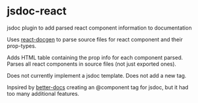 # jsdoc-react
jsdoc plugin to add parsed react component information to documentation

Uses [react-docgen](https://github.com/reactjs/react-docgen/tree/main) to parse source files for react component and their prop-types.

Adds HTML table containing the prop info for each component parsed. Parses all react components in source files (not just exported ones).

Does not currently implement a jsdoc template. Does not add a new tag.

Inpsired by [better-docs](https://github.com/SoftwareBrothers/better-docs) creating an @component tag for jsdoc, but it had too many additional features.

